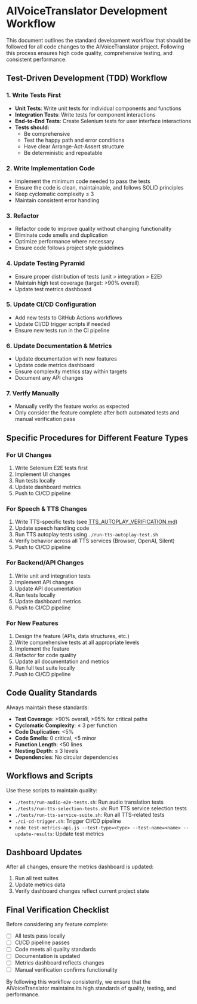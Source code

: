 # AIVoiceTranslator Development Workflow

This document outlines the standard development workflow that should be followed for all code changes to the AIVoiceTranslator project. Following this process ensures high code quality, comprehensive testing, and consistent performance.

## Test-Driven Development (TDD) Workflow

### 1. Write Tests First

- **Unit Tests**: Write unit tests for individual components and functions
- **Integration Tests**: Write tests for component interactions
- **End-to-End Tests**: Create Selenium tests for user interface interactions
- **Tests should:**
  - Be comprehensive
  - Test the happy path and error conditions
  - Have clear Arrange-Act-Assert structure
  - Be deterministic and repeatable

### 2. Write Implementation Code

- Implement the minimum code needed to pass the tests
- Ensure the code is clean, maintainable, and follows SOLID principles
- Keep cyclomatic complexity ≤ 3
- Maintain consistent error handling

### 3. Refactor

- Refactor code to improve quality without changing functionality
- Eliminate code smells and duplication
- Optimize performance where necessary
- Ensure code follows project style guidelines

### 4. Update Testing Pyramid

- Ensure proper distribution of tests (unit > integration > E2E)
- Maintain high test coverage (target: >90% overall)
- Update test metrics dashboard

### 5. Update CI/CD Configuration

- Add new tests to GitHub Actions workflows
- Update CI/CD trigger scripts if needed
- Ensure new tests run in the CI pipeline

### 6. Update Documentation & Metrics

- Update documentation with new features
- Update code metrics dashboard
- Ensure complexity metrics stay within targets
- Document any API changes

### 7. Verify Manually

- Manually verify the feature works as expected
- Only consider the feature complete after both automated tests and manual verification pass

## Specific Procedures for Different Feature Types

### For UI Changes

1. Write Selenium E2E tests first
2. Implement UI changes
3. Run tests locally
4. Update dashboard metrics
5. Push to CI/CD pipeline

### For Speech & TTS Changes

1. Write TTS-specific tests (see [TTS_AUTOPLAY_VERIFICATION.md](TTS_AUTOPLAY_VERIFICATION.md))
2. Update speech handling code
3. Run TTS autoplay tests using `./run-tts-autoplay-test.sh`
4. Verify behavior across all TTS services (Browser, OpenAI, Silent)
5. Push to CI/CD pipeline

### For Backend/API Changes

1. Write unit and integration tests
2. Implement API changes
3. Update API documentation
4. Run tests locally
5. Update dashboard metrics
6. Push to CI/CD pipeline

### For New Features

1. Design the feature (APIs, data structures, etc.)
2. Write comprehensive tests at all appropriate levels
3. Implement the feature
4. Refactor for code quality
5. Update all documentation and metrics
6. Run full test suite locally
7. Push to CI/CD pipeline

## Code Quality Standards

Always maintain these standards:

- **Test Coverage**: >90% overall, >95% for critical paths
- **Cyclomatic Complexity**: ≤ 3 per function
- **Code Duplication**: <5%
- **Code Smells**: 0 critical, <5 minor
- **Function Length**: <50 lines
- **Nesting Depth**: ≤ 3 levels
- **Dependencies**: No circular dependencies

## Workflows and Scripts

Use these scripts to maintain quality:

- `./tests/run-audio-e2e-tests.sh`: Run audio translation tests
- `./tests/run-tts-selection-tests.sh`: Run TTS service selection tests
- `./tests/run-tts-service-suite.sh`: Run all TTS-related tests
- `./ci-cd-trigger.sh`: Trigger CI/CD pipeline
- `node test-metrics-api.js --test-type=<type> --test-name=<name> --update-results`: Update test metrics

## Dashboard Updates

After all changes, ensure the metrics dashboard is updated:

1. Run all test suites
2. Update metrics data
3. Verify dashboard changes reflect current project state

## Final Verification Checklist

Before considering any feature complete:

- [ ] All tests pass locally
- [ ] CI/CD pipeline passes
- [ ] Code meets all quality standards
- [ ] Documentation is updated
- [ ] Metrics dashboard reflects changes
- [ ] Manual verification confirms functionality

By following this workflow consistently, we ensure that the AIVoiceTranslator maintains its high standards of quality, testing, and performance.